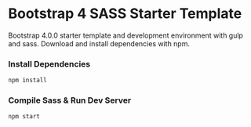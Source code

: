 # Bootstrap 4 SASS Starter Template
Bootstrap 4.0.0 starter template and development environment with gulp and sass. Download and install dependencies with npm. 

### Install Dependencies

```bash
npm install
```

### Compile Sass & Run Dev Server

```bash
npm start
```
